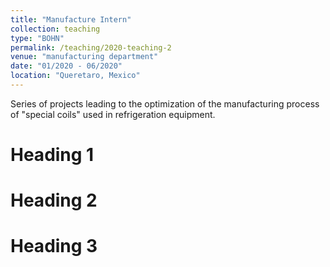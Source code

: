 ```yaml
---
title: "Manufacture Intern"
collection: teaching
type: "BOHN"
permalink: /teaching/2020-teaching-2
venue: "manufacturing department"
date: "01/2020 - 06/2020"
location: "Queretaro, Mexico"
---
```


Series of projects leading to the optimization of the manufacturing process of "special coils" used in refrigeration equipment. 

Heading 1
======

Heading 2
======

Heading 3
======
